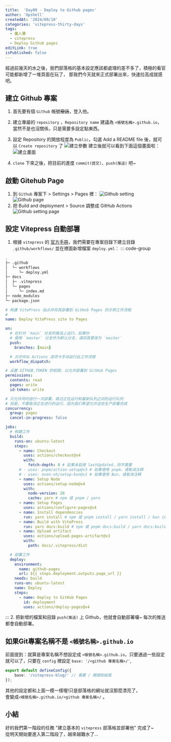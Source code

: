 ```yaml
---
title:  'Day09 - Deploy to Github pages'
author: 'Opshell'
createdAt: '2024/09/10'
categories: 'vitepress-thirty-days'
tags:
  - 鐵人賽
  - vitepress
  - Deploy Github pages
editLink: true
isPublished: false
---
```


經過前幾天的水之後，我們部落格的基本設定應該都處理的差不多了，積極的看官可能都新增了一堆頁面在玩了，
那我們今天就來正式部署出來，快速拉高成就感吧。

## 建立 Github 專案
1. 首先要有個 `Github` 帳號~~廢話~~，登入他。
2. 建立專屬的 `repository` ，`Repository name` 建議為 `<帳號名稱>.github.io`，當然不是也沒關係，只是需要多設定點東西。
3. 設定 Repository 的開放程度為 `Public`，勾選 Add a README file 後，就可以 `Create repository` 了
![建立參數](/images/article/vitepress-thirty-days/day09-github-page-1.png)
建立後就可以看到下面這個畫面啦：
![建立畫面](/images/article/vitepress-thirty-days/day09-github-page-2.png)

4. `clone` 下來之後，把目前的進度 `commit(提交)`、`push(推送)` 吧~

## 啟動 Gitehub Page
1. 到 `Github` 專案下 > Settings > Pages 裡：
![Github setting](/images/article/vitepress-thirty-days/day09-github-page-3.png)
![Github page](/images/article/vitepress-thirty-days/day09-github-page-4.png)
2. 把 Build and deployment > Source 調整成 GitHub Actions
![Github setting page](/images/article/vitepress-thirty-days/day09-github-page-5.png)

## 設定 Vitepress 自動部署
1. 根據 `vitepress` 的 [官方手冊](https://vitepress.dev/zh/guide/deploy#github-pages)，我們需要在專案目錄下建立目錄 `.github/workflows/` 並在裡面新增檔案 `deploy.yml`：
::: code-group
  ```sh [目錄結構]
  .
  ├─ .github
  │  └─ workflows
  │     └─ deploy.yml
  ├─ docs
  │  ├─ .vitepress
  │  └─ pages
  │     └─ index.md
  ├─ node_modules
  └─ package.json
  ```

  ```yaml [deploy.yml]
  # 构建 VitePress 站点并将其部署到 GitHub Pages 的示例工作流程
  #
  name: Deploy VitePress site to Pages

  on:
    # 在针对 `main` 分支的推送上运行。如果你
    # 使用 `master` 分支作为默认分支，请将其更改为 `master`
    push:
      branches: [main]

    # 允许你从 Actions 选项卡手动运行此工作流程
    workflow_dispatch:

  # 设置 GITHUB_TOKEN 的权限，以允许部署到 GitHub Pages
  permissions:
    contents: read
    pages: write
    id-token: write

  # 只允许同时进行一次部署，跳过正在运行和最新队列之间的运行队列
  # 但是，不要取消正在进行的运行，因为我们希望允许这些生产部署完成
  concurrency:
    group: pages
    cancel-in-progress: false

  jobs:
    # 构建工作
    build:
      runs-on: ubuntu-latest
      steps:
        - name: Checkout
          uses: actions/checkout@v4
          with:
            fetch-depth: 0 # 如果未启用 lastUpdated，则不需要
        # - uses: pnpm/action-setup@v3 # 如果使用 pnpm，请取消注释
        # - uses: oven-sh/setup-bun@v1 # 如果使用 Bun，请取消注释
        - name: Setup Node
          uses: actions/setup-node@v4
          with:
            node-version: 20
            cache: yarn # npm 或 pnpm / yarn
        - name: Setup Pages
          uses: actions/configure-pages@v4
        - name: Install dependencies
          run: yarn install # npm 或 pnpm install / yarn install / bun install
        - name: Build with VitePress
          run: yarn docs:build # npm 或 pnpm docs:build / yarn docs:build / bun run docs:build
        - name: Upload artifact
          uses: actions/upload-pages-artifact@v3
          with:
            path: docs/.vitepress/dist

    # 部署工作
    deploy:
      environment:
        name: github-pages
        url: ${{ steps.deployment.outputs.page_url }}
      needs: build
      runs-on: ubuntu-latest
      name: Deploy
      steps:
        - name: Deploy to GitHub Pages
          id: deployment
          uses: actions/deploy-pages@v4
  ```
:::
2. 把新增的檔案和目錄 `push(推送)` 上 Github，他就會自動部署囉~ 每次的推送都會自動部署。

## 如果Git專案名稱不是 `<帳號名稱>.github.io`
前面提到：就算是專案名稱不想設定成 `<帳號名稱>.github.io`，只要通過一些設定就可以了，只要在 `config` 裡設定 `base: '/<github 專案名稱>/'`,
```ts
export default defineConfig({
    base: '/vitepress-blog/' // 需要 / 開頭和結尾
});
```
其他的設定都和上面一模一樣喔!只是部落格的網址就沒那麼漂亮了，<br />會變成`<帳號名稱>.github.io/<github 專案名稱>/` 。

## 小結
好的我們第一階段的任務 "建立基本的 `vitepress` 部落格並部署他" 完成了~<br />
從明天開始要進入第二階段了，越來越難水了...
